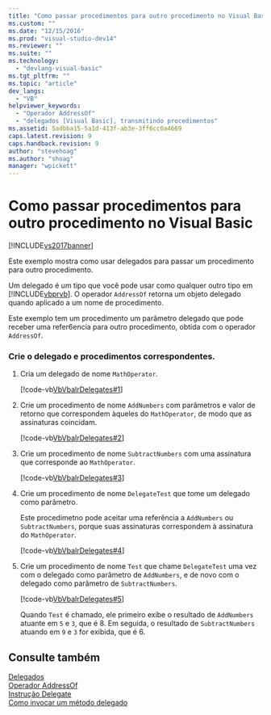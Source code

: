 ```yaml
---
title: "Como passar procedimentos para outro procedimento no Visual Basic | Microsoft Docs"
ms.custom: ""
ms.date: "12/15/2016"
ms.prod: "visual-studio-dev14"
ms.reviewer: ""
ms.suite: ""
ms.technology: 
  - "devlang-visual-basic"
ms.tgt_pltfrm: ""
ms.topic: "article"
dev_langs: 
  - "VB"
helpviewer_keywords: 
  - "Operador AddressOf"
  - "delegados [Visual Basic], transmitindo procedimentos"
ms.assetid: 5adbba15-5a1d-413f-ab3e-3ff6cc0a4669
caps.latest.revision: 9
caps.handback.revision: 9
author: "stevehoag"
ms.author: "shoag"
manager: "wpickett"
---
```

# Como passar procedimentos para outro procedimento no Visual Basic
[!INCLUDE[vs2017banner](../../../../csharp/includes/vs2017banner.md)]

Este exemplo mostra como usar delegados para passar um procedimento para outro procedimento.  
  
 Um delegado é um tipo que você pode usar como qualquer outro tipo em [!INCLUDE[vbprvb](../../../../csharp/programming-guide/concepts/linq/includes/vbprvb_md.md)].  O operador `AddressOf` retorna um objeto delegado quando aplicado a um nome de procedimento.  
  
 Este exemplo tem um procedimento um parâmetro delegado que pode receber uma refer6encia para outro procedimento, obtida com o operador `AddressOf`.  
  
### Crie o delegado e procedimentos correspondentes.  
  
1.  Cria um delegado de nome `MathOperator`.  
  
     [!code-vb[VbVbalrDelegates#1](../../../../visual-basic/language-reference/operators/codesnippet/VisualBasic/how-to-pass-procedures-to-another-procedure_1.vb)]  
  
2.  Crie um procedimento de nome `AddNumbers` com parâmetros e valor de retorno que correspondem àqueles do `MathOperator`, de modo que as assinaturas coincidam.  
  
     [!code-vb[VbVbalrDelegates#2](../../../../visual-basic/language-reference/operators/codesnippet/VisualBasic/how-to-pass-procedures-to-another-procedure_2.vb)]  
  
3.  Crie um procedimento de nome `SubtractNumbers` com uma assinatura que corresponde ao `MathOperator`.  
  
     [!code-vb[VbVbalrDelegates#3](../../../../visual-basic/language-reference/operators/codesnippet/VisualBasic/how-to-pass-procedures-to-another-procedure_3.vb)]  
  
4.  Crie um procedimento de nome `DelegateTest` que tome um delegado como parâmetro.  
  
     Este procedimetno pode aceitar uma referência a `AddNumbers` ou `SubtractNumbers`, porque suas assinaturas correspondem à assinatura do `MathOperator`.  
  
     [!code-vb[VbVbalrDelegates#4](../../../../visual-basic/language-reference/operators/codesnippet/VisualBasic/how-to-pass-procedures-to-another-procedure_4.vb)]  
  
5.  Crie um procedimento de nome `Test` que chame `DelegateTest` uma vez com o delegado como parâmetro de `AddNumbers`, e de novo com o delegado como parâmetro de `SubtractNumbers`.  
  
     [!code-vb[VbVbalrDelegates#5](../../../../visual-basic/language-reference/operators/codesnippet/VisualBasic/how-to-pass-procedures-to-another-procedure_5.vb)]  
  
     Quando `Test` é chamado, ele primeiro exibe o resultado de `AddNumbers` atuante em `5` e `3`, que é 8.  Em seguida, o resultado de `SubtractNumbers` atuando em `9` e `3` for exibida, que é 6.  
  
## Consulte também  
 [Delegados](../../../../visual-basic/programming-guide/language-features/delegates/delegates.md)   
 [Operador AddressOf](../../../../visual-basic/language-reference/operators/addressof-operator.md)   
 [Instrução Delegate](../../../../visual-basic/language-reference/statements/delegate-statement.md)   
 [Como invocar um método delegado](../../../../visual-basic/programming-guide/language-features/delegates/how-to-invoke-a-delegate-method.md)